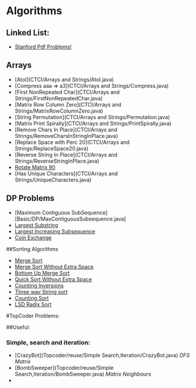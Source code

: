 # Algorithms

## Linked List:

- [Stanford Pdf Problems!](Basic/LinkedList/StackUsingLinkedList.java)

## Arrays
- [AtoI](CTCI/Arrays and Strings/AtoI.java) 
- [Compress aaa => a3](CTCI/Arrays and Strings/Compress.java)
- [First NonRepeated Char](CTCI/Arrays and Strings/FirstNonRepeatedChar.java)
- [Matrix Row Column Zero](CTCI/Arrays and Strings/MatrixRowColumnZero.java)
- [String Permutation](CTCI/Arrays and Strings/Permutation.java)
- [Matrix Print Spirally](CTCI/Arrays and Strings/PrintSpirally.java)
- [Remove Chars In Place](CTCI/Arrays and Strings/RemoveCharsInStringInPlace.java)
- [Replace Space with Perc 20](CTCI/Arrays and Strings/ReplaceSpace20.java)
- [Reverse String In Place](CTCI/Arrays and Strings/ReverseStringInPlace.java)
- [Rotate Matrix 90](CTCI/Arrays%20and%20Strings/RotateMatrix.java)
- [Has Unique Characters](CTCI/Arrays and Strings/UniqueCharacters.java)

## DP Problems
- [Maximum Contiguous SubSequence][Basic/DP/MaxContiguousSubsequence.java]
- [Largest Substring](Basic/DP/LargestSubString.java)
- [Largest Increasing Subsequence](Basic/DP/LargestIncreasingSubsequence.java)
- [Coin Exchange](Basic/DP/CoinExchange.java)

##Sorting Algorithms
- [Merge Sort](Basic/sorting/MergeSort.java)
- [Merge Sort Without Extra Space](Basic/sorting/MergeSortWithoutExtraSpace.java)
- [Bottom Up Merge Sort](Basic/sorting/BottomUpMergeSort.java)
- [Quick Sort Without Extra Space](Basic/sorting/QuickSortWithoutExtraSpace.java)
- [Counting Inversions](Basic/sorting/CountingInversions.java)
- [Three way String sort](Basic/sorting/ThreeWayStringSort.java)
- [Counting Sort](Basic/sorting/CoutingSort.java)
- [LSD Radix Sort](Basic/sorting/LSDRadix.java)



#TopCoder Problems:

##Useful:

### Simple, search and iteration:
- [CrazyBot](Topcoder/reuse/Simple Search,Iteration/CrazyBot.java) _DFS_ _Matrix_
- [BombSweeper](Topcoder/reuse/Simple Search,Iteration/BombSweeper.java) _Matrix Neighbours_
- 









